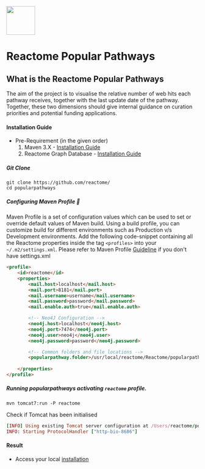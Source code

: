 [<img src=https://user-images.githubusercontent.com/6883670/31999264-976dfb86-b98a-11e7-9432-0316345a72ea.png height=75 />](https://reactome.org)

# Reactome Popular Pathways

## What is the Reactome Popular Pathways

The aim of the project is to visualise the relative number of web hits each pathway receives, together with the last update date of the pathway. Together, these two dimensions should give internal guidance on curation priorities and potential funding applications.

#### Installation Guide

* Pre-Requirement (in the given order)
    1. Maven 3.X - [Installation Guide](http://maven.apache.org/install.html)
    2. Reactome Graph Database - [Installation Guide](https://reactome.org/dev/graph-database/)
 
##### Git Clone

```console
git clone https://github.com/reactome/
cd popularpathways
```

##### Configuring Maven Profile :memo:

Maven Profile is a set of configuration values which can be used to set or override default values of Maven build. Using a build profile, you can customize build for different environments such as Production v/s Development environments.
Add the following code-snippet containing all the Reactome properties inside the tag ```<profiles>``` into your ```~/.m2/settings.xml```.
Please refer to Maven Profile [Guideline](http://maven.apache.org/guides/introduction/introduction-to-profiles.html) if you don't have settings.xml

```html
<profile>
    <id>reactome</id>
    <properties>
        <mail.host>localhost</mail.host>
        <mail.port>8181</mail.port>
        <mail.username>username</mail.username>
        <mail.password>password</mail.password>
        <mail.enable.auth>true</mail.enable.auth>

        <!-- Neo4J Configuration -->
        <neo4j.host>localhost</neo4j.host>
        <neo4j.port>7474</neo4j.port>
        <neo4j.user>neo4j</neo4j.user>
        <neo4j.password>password</neo4j.password>

        <!-- Common folders and file locations -->
        <popularpathway.folder>/usr/local/reactome/Reactome/popularpathways</popularpathway.folder>
   
    </properties>
</profile>
```

##### Running popularpathways activating ```reactome``` profile.
```console
mvn tomcat7:run -P reactome
```

Check if Tomcat has been initialised
```rb
[INFO] Using existing Tomcat server configuration at /Users/reactome/popularpathways/target/tomcat
INFO: Starting ProtocolHandler ["http-bio-8686"]
```

#### Result

* Access your local [installation](http://localhost:8686/)
